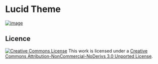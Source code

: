 Lucid Theme
===========
[![image](https://i.cloudup.com/WYiPc6EKGG.png)](https://cloudup.com/cNv9PsCMRlC)


Licence
---------------
[![Creative Commons License](http://i.creativecommons.org/l/by-nc-nd/3.0/88x31.png)](http://creativecommons.org/licenses/by-nc-nd/3.0/deed.en_US)
This work is licensed under a [Creative Commons Attribution-NonCommercial-NoDerivs 3.0 Unported License](http://creativecommons.org/licenses/by-nc-nd/3.0/deed.en_US).